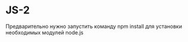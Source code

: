 # JS-2
Предварительно нужно запустить команду npm install для установки необходимых модулей node.js
